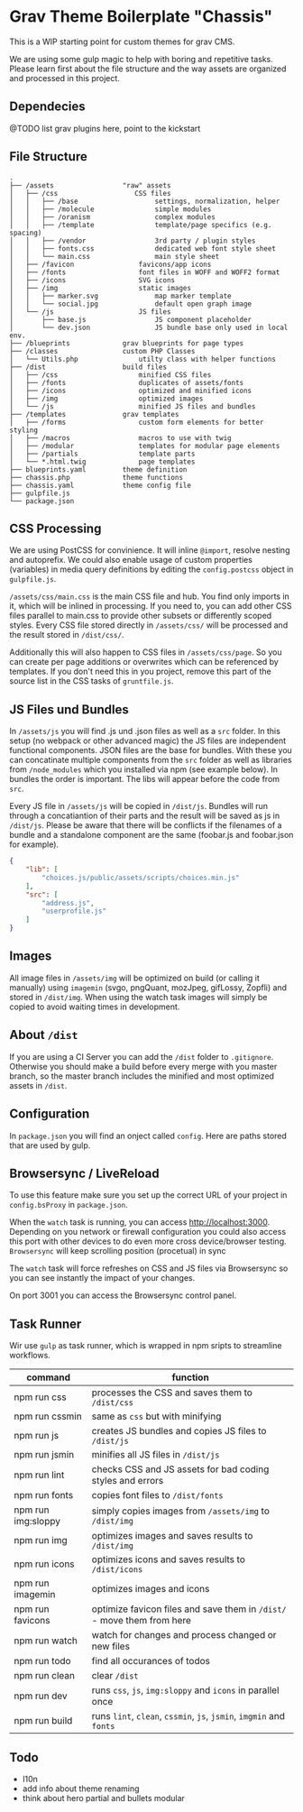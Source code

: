 # Grav Theme Boilerplate "Chassis"

This is a WIP starting point for custom themes for grav CMS.

We are using some gulp magic to help with boring and repetitive tasks. Please learn first about the file structure and the way assets are organized and processed in this project.

## Dependecies

@TODO list grav plugins here, point to the kickstart

## File Structure

````
.
├── /assets                 "raw" assets
│   ├── /css                   CSS files
│   │   ├── /base                   settings, normalization, helper
│   │   ├── /molecule               simple modules
│   │   ├── /oranism                complex modules
│   │   ├── /template               template/page specifics (e.g. spacing)
│   │   ├── /vendor                 3rd party / plugin styles
│   │   ├── fonts.css               dedicated web font style sheet
│   │   └── main.css                main style sheet
│   ├── /favicon                favicons/app icons
│   ├── /fonts                  font files in WOFF and WOFF2 format
│   ├── /icons                  SVG icons
│   ├── /img                    static images
│   │   ├── marker.svg              map marker template
│   │   └── social.jpg              default open graph image
│   └── /js                     JS files
│       ├── base.js                 JS component placeholder
│       └── dev.json                JS bundle base only used in local env.
├── /blueprints             grav blueprints for page types
├── /classes                custom PHP Classes
│   └── Utils.php               utilty class with helper functions
├── /dist                   build files
│   ├── /css                    minified CSS files
│   ├── /fonts                  duplicates of assets/fonts
│   ├── /icons                  optimized and minified icons
│   ├── /img                    optimized images
│   └── /js                     minified JS files and bundles
├── /templates              grav templates
│   ├── /forms                  custom form elements for better styling
│   ├── /macros                 macros to use with twig
│   ├── /modular                templates for modular page elements
│   ├── /partials               template parts
│   └── *.html.twig             page templates
├── blueprints.yaml         theme definition
├── chassis.php             theme functions
├── chassis.yaml            theme config file
├── gulpfile.js
└── package.json
````

## CSS Processing

We are using PostCSS for convinience. It will inline `@import`, resolve nesting and autoprefix. We could also enable usage of custom properties (variables) in media query definitions by editing the `config.postcss` object in `gulpfile.js`.

`/assets/css/main.css` is the main CSS file and hub. You find only imports in it, which will be inlined in processing. If you need to, you can add other CSS files parallel to main.css to provide other subsets or differently scoped styles. Every CSS file stored directly in `/assets/css/` will be processed and the result stored in `/dist/css/`.

Additionally this will also happen to CSS files in `/assets/css/page`. So you can create per page additions or overwrites which can be referenced by templates. If you don't need this in you project, remove this part of the source list in the CSS tasks of `gruntfile.js`.

## JS Files und Bundles

In ``/assets/js`` you will find .js und .json files as well as a `src` folder. In this setup (no webpack or other advanced magic) the JS files are independent functional components. JSON files are the base for bundles. With these you can concatinate multiple components from the `src` folder as well as libraries from `/node_modules` which you installed via npm (see example below). In bundles the order is important. The libs will appear before the code from `src`.

Every JS file in ``/assets/js`` will be copied in ``/dist/js``. Bundles will run through a concatiantion of their parts and the result will be saved as js in ``/dist/js``. Please be aware that there will be conflicts if the filenames of a bundle and a standalone component are the same (foobar.js and foobar.json for example).

````json
{
    "lib": [
        "choices.js/public/assets/scripts/choices.min.js"
    ],
    "src": [
        "address.js",
        "userprofile.js"
    ]
}
````

## Images

All image files in `/assets/img` will be optimized on build (or calling it manually) using `imagemin` (svgo, pngQuant, mozJpeg, gifLossy, Zopfli) and stored in `/dist/img`. When using the watch task images will simply be copied to avoid waiting times in development.

## About `/dist`

If you are using a CI Server you can add the `/dist` folder to `.gitignore`. Otherwise you should make a build before every merge with you master branch, so the master branch includes the minified and most optimized assets in `/dist`.

## Configuration

In `package.json` you will find an onject called `config`. Here are paths stored that are used by gulp.

## Browsersync / LiveReload

To use this feature make sure you set up the correct URL of your project in `config.bsProxy` in `package.json`.

When the `watch` task is running, you can access [http://localhost:3000](http://localhost:3000). Depending on you network or firewall configuration you could also access this port with other devices to do even more cross device/browser testing. `Browsersync` will keep scrolling position (procetual) in sync

The `watch` task will force refreshes on CSS and JS files via Browsersync so you can see instantly the impact of your changes.

On port 3001 you can access the Browsersync control panel.

## Task Runner

Wir use `gulp` as task runner, which is wrapped in npm sripts to streamline workflows.

| command | function |
|---|---|
| npm run css | processes the CSS and saves them to `/dist/css` |
| npm run cssmin | same as `css` but with minifying |
| npm run js | creates JS bundles and copies JS files to `/dist/js` |
| npm run jsmin | minifies all JS files in `/dist/js` |
| npm run lint | checks CSS and JS assets for bad coding styles and errors |
| npm run fonts | copies font files to `/dist/fonts` |
| npm run img:sloppy | simply copies images from  `/assets/img` to `/dist/img` |
| npm run img | optimizes images and saves results to `/dist/img` |
| npm run icons | optimizes icons and saves results to `/dist/icons` |
| npm run imagemin | optimizes images and icons |
| npm run favicons | optimize favicon files and save them in `/dist/` - move them from here |
| npm run watch | watch for changes and process changed or new files |
| npm run todo | find all occurances of todos |
| npm run clean | clear `/dist` |
| npm run dev | runs `css`, `js`, `img:sloppy` and `icons` in parallel once |
| npm run build | runs `lint`, `clean`, `cssmin`, `js`, `jsmin`, `imgmin` and `fonts` |

## Todo

* l10n
* add info about theme renaming
* think about hero partial and bullets modular